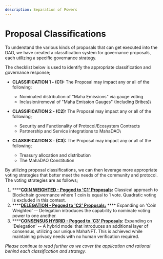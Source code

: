 ```yaml
---
description: Separation of Powers
---
```


# Proposal Classifications

To understand the various kinds of proposals that can get executed into the DAO, we have created a classification system for governance proposals, each utilizing a specific governance strategy.&#x20;

The checklist below is used to identify the appropriate classification and governance response;&#x20;

* **CLASSIFICATION 1 - (C1):** The Proposal may impact any or all of the following:
  * Nominated distribution of "Maha Emissions" via gauge voting
  * Inclusion/removal of "Maha Emission Gauges" (Including Bribes)\

* **CLASSIFICATION 2 - (C2):** The Proposal may impact any or all of the following;&#x20;
  * Security and Functionality of Protocol/Ecosystem Contracts
  * Partnership and Service integrations to MahaDAO\

* **CLASSIFICATION 3 - (C3):** The Proposal may impact any or all of the following;&#x20;
  * Treasury allocation and distribution
  * The MahaDAO Constitution &#x20;

By utilizing proposal classifications, we can then leverage more appropriate voting strategies that better meet the needs of the community and protocol. The voting strategies are as follows;

1. ****[**COIN WEIGHTED - Pegged to 'C1' Proposals**](c1-coin-voting.md)**:** Classical approach to Blockchain governance where 1 coin is equal to 1 vote. Quadratic voting is excluded in this context.
2. ****[**DELEGATION - Pegged to 'C2' Proposals:**](c2-delegation.md) **** Expanding on 'Coin Weighted' -- Delegation introduces the capability to nominate voting power to one another.&#x20;
3. ****[**CONSENSUS HYBRID - Pegged to 'C3' Proposals**](c3-consensus-hybrid.md)**:** Expanding on 'Delegation' -- A hybrid model that introduces an additional layer of consensus, utilizing our unique MahaNFT. This is achieved while maintaining privacy needs with no human verification required.&#x20;

_Please continue to read further as we cover the application and rational behind each classification and strategy._&#x20;
